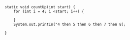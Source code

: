     static void countUp(int start) {
        for (int i = 4; i <start; i++) {
        
        }
        System.out.printIn("4 then 5 then 6 then 7 then 8);
        
    }
